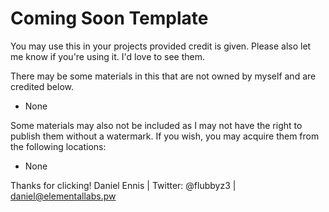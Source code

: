 # Coming Soon Template
You may use this in your projects provided credit is given.
Please also let me know if you're using it. I'd love to see them.

There may be some materials in this that are not owned by myself and are credited below.
- None

Some materials may also not be included as I may not have the right to publish them without a watermark. If you wish, you may acquire them from the following locations:
- None


Thanks for clicking!
Daniel Ennis | Twitter: @flubbyz3 | daniel@elementallabs.pw
